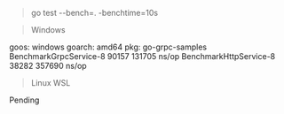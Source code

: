 
>go test --bench=. -benchtime=10s


>Windows 

goos: windows
goarch: amd64
pkg: go-grpc-samples
BenchmarkGrpcService-8             90157            131705 ns/op
BenchmarkHttpService-8             38282            357690 ns/op


>Linux WSL

Pending

